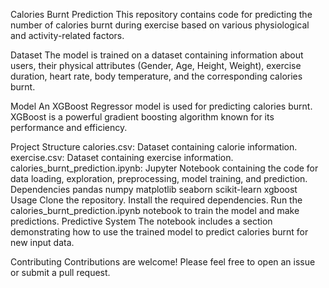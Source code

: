 Calories Burnt Prediction
This repository contains code for predicting the number of calories burnt during exercise based on various physiological and activity-related factors.

Dataset
The model is trained on a dataset containing information about users, their physical attributes (Gender, Age, Height, Weight), exercise duration, heart rate, body temperature, and the corresponding calories burnt.

Model
An XGBoost Regressor model is used for predicting calories burnt. XGBoost is a powerful gradient boosting algorithm known for its performance and efficiency.

Project Structure
calories.csv: Dataset containing calorie information.
exercise.csv: Dataset containing exercise information.
calories_burnt_prediction.ipynb: Jupyter Notebook containing the code for data loading, exploration, preprocessing, model training, and prediction.
Dependencies
pandas
numpy
matplotlib
seaborn
scikit-learn
xgboost
Usage
Clone the repository.
Install the required dependencies.
Run the calories_burnt_prediction.ipynb notebook to train the model and make predictions.
Predictive System
The notebook includes a section demonstrating how to use the trained model to predict calories burnt for new input data.

Contributing
Contributions are welcome! Please feel free to open an issue or submit a pull request.
